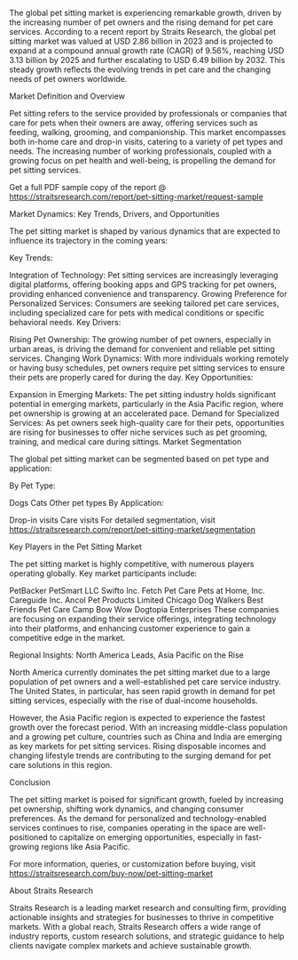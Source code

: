 The global pet sitting market is experiencing remarkable growth, driven by the increasing number of pet owners and the rising demand for pet care services. According to a recent report by Straits Research, the global pet sitting market was valued at USD 2.86 billion in 2023 and is projected to expand at a compound annual growth rate (CAGR) of 9.56%, reaching USD 3.13 billion by 2025 and further escalating to USD 6.49 billion by 2032. This steady growth reflects the evolving trends in pet care and the changing needs of pet owners worldwide.

Market Definition and Overview

Pet sitting refers to the service provided by professionals or companies that care for pets when their owners are away, offering services such as feeding, walking, grooming, and companionship. This market encompasses both in-home care and drop-in visits, catering to a variety of pet types and needs. The increasing number of working professionals, coupled with a growing focus on pet health and well-being, is propelling the demand for pet sitting services.

Get a full PDF sample copy of the report @ https://straitsresearch.com/report/pet-sitting-market/request-sample

Market Dynamics: Key Trends, Drivers, and Opportunities

The pet sitting market is shaped by various dynamics that are expected to influence its trajectory in the coming years:

Key Trends:

Integration of Technology: Pet sitting services are increasingly leveraging digital platforms, offering booking apps and GPS tracking for pet owners, providing enhanced convenience and transparency.
Growing Preference for Personalized Services: Consumers are seeking tailored pet care services, including specialized care for pets with medical conditions or specific behavioral needs.
Key Drivers:

Rising Pet Ownership: The growing number of pet owners, especially in urban areas, is driving the demand for convenient and reliable pet sitting services.
Changing Work Dynamics: With more individuals working remotely or having busy schedules, pet owners require pet sitting services to ensure their pets are properly cared for during the day.
Key Opportunities:

Expansion in Emerging Markets: The pet sitting industry holds significant potential in emerging markets, particularly in the Asia Pacific region, where pet ownership is growing at an accelerated pace.
Demand for Specialized Services: As pet owners seek high-quality care for their pets, opportunities are rising for businesses to offer niche services such as pet grooming, training, and medical care during sittings.
Market Segmentation

The global pet sitting market can be segmented based on pet type and application:

By Pet Type:

Dogs
Cats
Other pet types
By Application:

Drop-in visits
Care visits
For detailed segmentation, visit https://straitsresearch.com/report/pet-sitting-market/segmentation

Key Players in the Pet Sitting Market

The pet sitting market is highly competitive, with numerous players operating globally. Key market participants include:

PetBacker
PetSmart LLC
Swifto Inc.
Fetch Pet Care
Pets at Home, Inc.
Careguide Inc.
Ancol Pet Products Limited
Chicago Dog Walkers
Best Friends Pet Care
Camp Bow Wow
Dogtopia Enterprises
These companies are focusing on expanding their service offerings, integrating technology into their platforms, and enhancing customer experience to gain a competitive edge in the market.

Regional Insights: North America Leads, Asia Pacific on the Rise

North America currently dominates the pet sitting market due to a large population of pet owners and a well-established pet care service industry. The United States, in particular, has seen rapid growth in demand for pet sitting services, especially with the rise of dual-income households.

However, the Asia Pacific region is expected to experience the fastest growth over the forecast period. With an increasing middle-class population and a growing pet culture, countries such as China and India are emerging as key markets for pet sitting services. Rising disposable incomes and changing lifestyle trends are contributing to the surging demand for pet care solutions in this region.

Conclusion

The pet sitting market is poised for significant growth, fueled by increasing pet ownership, shifting work dynamics, and changing consumer preferences. As the demand for personalized and technology-enabled services continues to rise, companies operating in the space are well-positioned to capitalize on emerging opportunities, especially in fast-growing regions like Asia Pacific.

For more information, queries, or customization before buying, visit https://straitsresearch.com/buy-now/pet-sitting-market

About Straits Research

Straits Research is a leading market research and consulting firm, providing actionable insights and strategies for businesses to thrive in competitive markets. With a global reach, Straits Research offers a wide range of industry reports, custom research solutions, and strategic guidance to help clients navigate complex markets and achieve sustainable growth.

